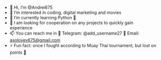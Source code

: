 - 👋 Hi, I’m @Andrei675
- 👀 I’m interested in coding, digital marketing and movies
- 🌱 I’m currently learning Python 🐍
- 💞️ I am looking for cooperation on any projects to quickly gain experience
- 📫 You can reach me in 
💬 Telegram: @add_username27 
📧 Email: asolovev675@gmail.com
- ⚡ Fun fact: once I fought according to Muay Thai tournament, but lost on points 🥊

<!---
Andrei675/Andrei675 is a ✨ special ✨ repository because its `README.md` (this file) appears on your GitHub profile.
You can click the Preview link to take a look at your changes.
--->
